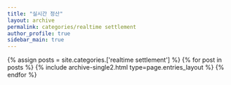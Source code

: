 ```yaml
---
title: "실시간 정산"
layout: archive
permalink: categories/realtime settlement
author_profile: true
sidebar_main: true
---
```



{% assign posts = site.categories.['realtime settlement'] %}
{% for post in posts %} {% include archive-single2.html type=page.entries_layout %} {% endfor %}